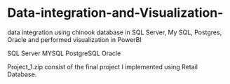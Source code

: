 # Data-integration-and-Visualization-
data integration using chinook database in SQL Server, My SQL, Postgres, Oracle and performed visualization in PowerBI

SQL Server
MYSQL
PostgreSQL
Oracle

Project_1.zip consist of the final project I implemented using Retail Database.
